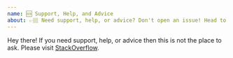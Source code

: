 ```yaml
---
name: 🆘 Support, Help, and Advice
about: 👉🏽 Need support, help, or advice? Don't open an issue! Head to StackOverflow.
---
```


Hey there! If you need support, help, or advice then this is not the place to ask.
Please visit [StackOverflow](https://stackoverflow.com/questions/tagged/webpack).
